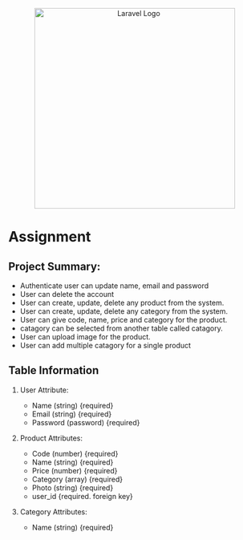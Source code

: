 <p align="center"><a href="https://laravel.com" target="_blank"><img src="https://raw.githubusercontent.com/laravel/art/master/logo-lockup/5%20SVG/2%20CMYK/1%20Full%20Color/laravel-logolockup-cmyk-red.svg" width="400" alt="Laravel Logo"></a></p>

# Assignment

## Project Summary:

- Authenticate user can update name, email and password
- User can delete the account
- User can create, update, delete any product from the system.
- User can create, update, delete any category from the system.
- User can give code, name, price and category for the product.
- catagory can be selected from another table called catagory.
- User can upload image for the product.
- User can add multiple catagory for a single product

## Table Information

1. User Attribute:
    - Name (string) {required}
    - Email (string) {required}
    - Password (password) {required}

2. Product Attributes: 
    - Code (number) {required}
    - Name (string) {required}
    - Price (number) {required}
    - Category (array) {required}
    - Photo (string) {required}
    - user_id {required. foreign key} 

3. Category Attributes: 
    - Name (string) {required}